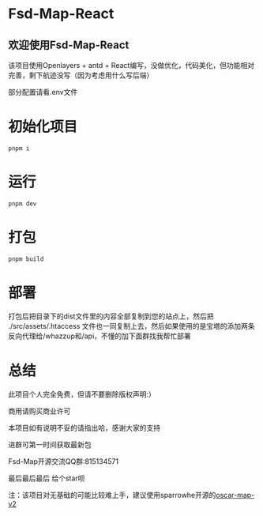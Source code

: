 # Fsd-Map-React
## 欢迎使用Fsd-Map-React
该项目使用Openlayers + antd + React编写，没做优化，代码美化，但功能相对完善，剩下航迹没写（因为考虑用什么写后端）

部分配置请看.env文件
# 初始化项目
`
    pnpm i
`

# 运行
`
    pnpm dev
`
# 打包
`
    pnpm build
`
# 部署
打包后把目录下的dist文件里的内容全部复制到您的站点上，然后把 ./src/assets/.htaccess 文件也一同复制上去，然后如果使用的是宝塔的添加两条反向代理给/whazzup和/api，不懂的加下面群找我帮忙部署

# 总结
此项目个人完全免费，但请不要删除版权声明:）

商用请购买商业许可

本项目如有说明不妥的请指出哈，感谢大家的支持

进群可第一时间获取最新包

Fsd-Map开源交流QQ群:815134571


最后最后最后
给个star呗

注：该项目对无基础的可能比较难上手，建议使用​sparrowhe开源的[​oscar-map-v2](https://github.com/sparrowhe/oscar-map-v2)
